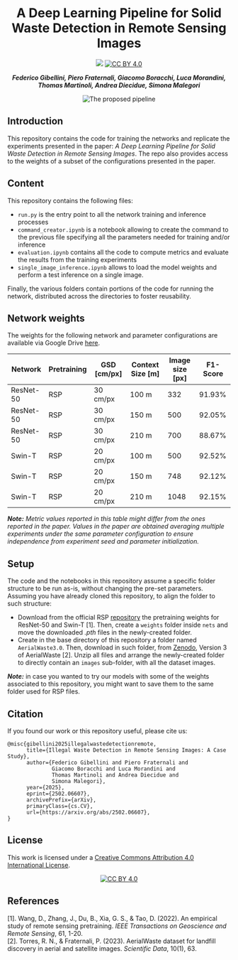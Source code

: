 <center>

# A Deep Learning Pipeline for Solid Waste Detection in Remote Sensing Images

<a href="https://arxiv.org/abs/2502.06607"><img src="https://img.shields.io/badge/arXiv-Paper-<color>"></a>
[![CC BY 4.0][cc-by-shield]][cc-by]<br>

***Federico Gibellini, Piero Fraternali, Giacomo Boracchi, Luca Morandini, Thomas Martinoli, Andrea Diecidue, Simona Malegori***

![The proposed pipeline](figs/figure_pipeline_horizontal.png)
</center>

## Introduction

This repository contains the code for training the networks and replicate the experiments presented in the paper:
*A Deep Learning Pipeline for Solid Waste Detection in Remote Sensing Images*.
The repo also provides access to the weights of a subset of the configurations presented in the paper. 

## Content

This repository contains the following files:
- `run.py` is the entry point to all the network training and inference processes
- `command_creator.ipynb` is a notebook allowing to create the command to the previous file specifying all the parameters needed for training and/or inference
- `evaluation.ipynb` contains all the code to compute metrics and evaluate the results from the training experiments
- `single_image_inference.ipynb` allows to load the model weights and perform a test inference on a single image.

Finally, the various folders contain portions of the code for running the network, distributed across the directories to foster reusability. 

## Network weights

The weights for the following network and parameter configurations are available via Google Drive [here](https://drive.google.com/drive/folders/1Xr687y2LWyWUjwOwAScXPKNEG7_gpENl?usp=sharing).

| Network | Pretraining | GSD [cm/px] | Context Size [m] | Image size [px] | F1-Score |
| -- | -- | -- | -- | -- | -- | 
| ResNet-50 | RSP | 30 cm/px | 100 m | 332 | 91.93% | 
| ResNet-50 | RSP | 30 cm/px | 150 m | 500 | 92.05% | 
| ResNet-50 | RSP | 30 cm/px | 210 m | 700 | 88.67% | 
| Swin-T | RSP | 20 cm/px | 100 m | 500 | 92.52% | 
| Swin-T | RSP | 20 cm/px | 150 m | 748 | 92.12% | 
| Swin-T | RSP | 20 cm/px | 210 m | 1048 | 92.15% | 

***Note:*** *Metric values reported in this table might differ from the ones reported in the paper. Values in the paper are obtained averaging multiple experiments under the same parameter configuration to ensure independence from experiment seed and parameter initialization.*

## Setup
The code and the notebooks in this repository assume a specific folder structure to be run as-is, without changing the pre-set parameters. Assuming you have already cloned this repository, to align the folder to such structure:

- Download from the official RSP [repository](https://github.com/ViTAE-Transformer/RSP/tree/main) the pretraining weights for ResNet-50 and Swin-T [1]. Then, create a `weights` folder inside `nets` and move the downloaded *.pth* files in the newly-created folder.
- Create in the base directory of this repository a folder named `AerialWaste3.0`. Then, download in such folder, from [Zenodo](https://doi.org/10.5281/zenodo.12607190), Version 3 of AerialWaste [2]. Unzip all files and arrange the newly-created folder to directly contain an `images` sub-folder, with all the dataset images.  

***Note:*** in case you wanted to try our models with some of the weights associated to this repository, you might want to save them to the same folder used for RSP files.

## Citation

If you found our work or this repository useful, please cite us:

```
@misc{gibellini2025illegalwastedetectionremote,
      title={Illegal Waste Detection in Remote Sensing Images: A Case Study}, 
      author={Federico Gibellini and Piero Fraternali and 
              Giacomo Boracchi and Luca Morandini and 
              Thomas Martinoli and Andrea Diecidue and
              Simona Malegori},
      year={2025},
      eprint={2502.06607},
      archivePrefix={arXiv},
      primaryClass={cs.CV},
      url={https://arxiv.org/abs/2502.06607}, 
}
```

## License

This work is licensed under a
[Creative Commons Attribution 4.0 International License][cc-by].

<p align="center">
  <a href="http://creativecommons.org/licenses/by/4.0/">
    <img src="https://i.creativecommons.org/l/by/4.0/88x31.png" alt="CC BY 4.0" />
  </a>
</p>

[cc-by]: http://creativecommons.org/licenses/by/4.0/
[cc-by-shield]: https://img.shields.io/badge/License-CC%20BY%204.0-lightgrey.svg


## References

[1]. Wang, D., Zhang, J., Du, B., Xia, G. S., & Tao, D. (2022). An empirical study of remote sensing pretraining. *IEEE Transactions on Geoscience and Remote Sensing*, 61, 1-20. <br>
[2]. Torres, R. N., & Fraternali, P. (2023). AerialWaste dataset for landfill discovery in aerial and satellite images. *Scientific Data*, 10(1), 63.